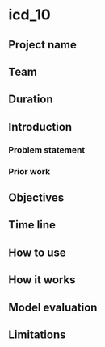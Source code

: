 # icd_10
## Project name
## Team
## Duration
## Introduction
### Problem statement
### Prior work
## Objectives
## Time line
## How to use
## How it works
## Model evaluation
## Limitations
